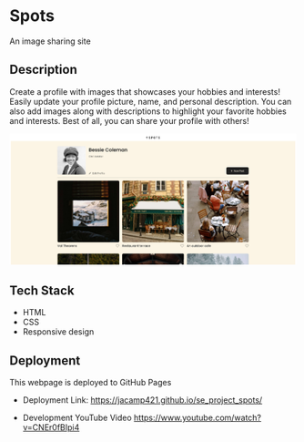 # Spots

An image sharing site

## Description

Create a profile with images that showcases your hobbies and interests!
Easily update your profile picture, name, and personal description. You can also add images along with descriptions to highlight your favorite hobbies and interests. Best of all, you can share your profile with others!

![image alt](https://github.com/jacamp421/se_project_spots/blob/main/Screenshot%202025-08-08%20at%2019-17-03%20Spots.png?raw=true)

## Tech Stack

- HTML
- CSS
- Responsive design

## Deployment

This webpage is deployed to GitHub Pages

- Deployment Link:
  https://jacamp421.github.io/se_project_spots/

- Development YouTube Video
  https://www.youtube.com/watch?v=CNEr0fBIpi4
